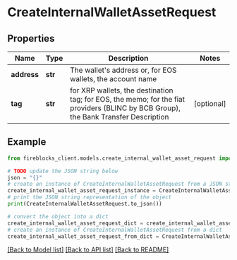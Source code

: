 # CreateInternalWalletAssetRequest


## Properties

Name | Type | Description | Notes
------------ | ------------- | ------------- | -------------
**address** | **str** | The wallet&#39;s address or, for EOS wallets, the account name | 
**tag** | **str** | for XRP wallets, the destination tag; for EOS, the memo; for the fiat providers (BLINC by BCB Group), the Bank Transfer Description | [optional] 

## Example

```python
from fireblocks_client.models.create_internal_wallet_asset_request import CreateInternalWalletAssetRequest

# TODO update the JSON string below
json = "{}"
# create an instance of CreateInternalWalletAssetRequest from a JSON string
create_internal_wallet_asset_request_instance = CreateInternalWalletAssetRequest.from_json(json)
# print the JSON string representation of the object
print(CreateInternalWalletAssetRequest.to_json())

# convert the object into a dict
create_internal_wallet_asset_request_dict = create_internal_wallet_asset_request_instance.to_dict()
# create an instance of CreateInternalWalletAssetRequest from a dict
create_internal_wallet_asset_request_from_dict = CreateInternalWalletAssetRequest.from_dict(create_internal_wallet_asset_request_dict)
```
[[Back to Model list]](../README.md#documentation-for-models) [[Back to API list]](../README.md#documentation-for-api-endpoints) [[Back to README]](../README.md)


